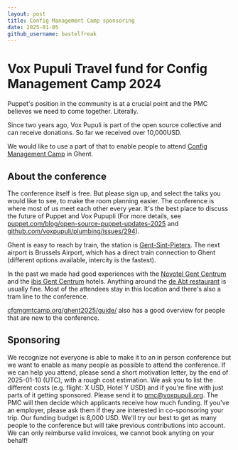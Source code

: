 ```yaml
---
layout: post
title: Config Management Camp sponsoring
date: 2025-01-05
github_username: bastelfreak
---
```


# Vox Pupuli Travel fund for Config Management Camp 2024

Puppet's position in the community is at a crucial point and the PMC believes we need to come together. Literally.

Since two years ago, Vox Pupuli is part of the open source collective and can receive donations.
So far we received over 10,000USD.

We would like to use a part of that to enable people to attend [Config Management Camp](https://cfgmgmtcamp.org/ghent2025/) in Ghent.

## About the conference

The conference itself is free.
But please sign up, and select the talks you would like to see, to make the room planning easier.
The conference is where most of us meet each other every year.
It's the best place to discuss the future of Puppet and Vox Pupupli (For more details, see [puppet.com/blog/open-source-puppet-updates-2025](https://www.puppet.com/blog/open-source-puppet-updates-2025) and [github.com/voxpupuli/plumbing/issues/294](https://github.com/voxpupuli/plumbing/issues/294)).

Ghent is easy to reach by train, the station is [Gent-Sint-Pieters](https://maps.app.goo.gl/rsatG69CJ5Sy6Lyp7).
The next airport is Brussels Airport, which has a direct train connection to Ghent (different options available, intercity is the fastest).

In the past we made had good experiences with the [Novotel Gent Centrum](https://all.accor.com/hotel/0840/index.nl.shtml) and the [ibis Gent Centrum](https://all.accor.com/hotel/0961/index.nl.shtml) hotels. Anything around the [de Abt restaurant](https://maps.app.goo.gl/1jkEUZgHmr45MBXR9) is usually fine.
Most of the attendees stay in this location and there's also a tram line to the conference.

[cfgmgmtcamp.org/ghent2025/guide/](https://cfgmgmtcamp.org/ghent2025/guide/) also has a good overview for people that are new to the conference.

## Sponsoring

We recognize not everyone is able to make it to an in person conference but we want to enable as many people as possible to attend the conference.
If we can help you attend, please send a short motivation letter, by the end of 2025-01-10 (UTC), with a rough cost estimation.
We ask you to list the different costs (e.g. flight: X USD, Hotel Y USD) and if you're fine with just parts of it getting sponsored.
Please send it to [pmc@voxpupuli.org](mailto:pmc@voxpupuli.org).
The PMC will then decide which applicants receive how much funding.
If you've an employer, please ask them if they are interested in co-sponsoring your trip.
Our funding budget is 8,000 USD.
We'll try our best to get as many people to the conference but will take previous contributions into account.
We can only reimburse valid invoices, we cannot book anyting on your behalf!

